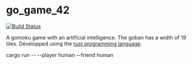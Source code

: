# go_game_42

[![Build Status](https://travis-ci.org/gbersac/gomoku_42.svg)](https://travis-ci.org/gbersac/gomoku_42)

A gomoku game with an artificial intelligence. The goban has a width of 19 tiles. Developped using the [rust programming language](https://www.rust-lang.org/).

cargo run -- --player human --friend human
